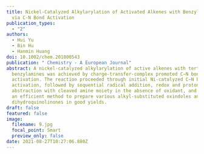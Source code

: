 ```yaml
---
title: Nickel-Catalyzed Alkylarylation of Activated Alkenes with Benzylamines
  via C-N Bond Activation
publication_types:
  - "2"
authors:
  - Hui Yu
  - Bin Hu
  - Hanmin Huang
doi: 10.1002/chem.201800543
publication: " Chemistry - A European Journal"
abstract: A nickel-catalyzed alkylarylation of active alkenes with tertiary
  benzylamines was achieved by charge-transfer-complex promoted C−N bond
  activation. The reaction proceeded through initial Ni-catalyzed C−N bond
  activation, followed by sequential radical addition, redox and proton
  abstraction with cleaved amine moiety in the absence of oxidant, and provides
  an efficient method to prepare various alkyl-substituted oxindoles and
  dihydroquinolinones in good yields.
draft: false
featured: false
image:
  filename: 9.jpg
  focal_point: Smart
  preview_only: false
date: 2021-08-27T10:27:06.880Z
---
```

